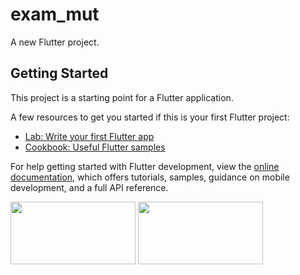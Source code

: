 # exam_mut

A new Flutter project.

## Getting Started

This project is a starting point for a Flutter application.

A few resources to get you started if this is your first Flutter project:

- [Lab: Write your first Flutter app](https://docs.flutter.dev/get-started/codelab)
- [Cookbook: Useful Flutter samples](https://docs.flutter.dev/cookbook)

For help getting started with Flutter development, view the
[online documentation](https://docs.flutter.dev/), which offers tutorials,
samples, guidance on mobile development, and a full API reference.



<img src="https://user-images.githubusercontent.com/120080979/231370924-4b90dee1-85b2-4798-84ee-755a8fb963bd.png" height="100" width="200">




<img src="https://user-images.githubusercontent.com/120080979/231370967-2cccd0a0-be17-4fe4-9f26-b53aaf8e08a1.png" height="100" width="200">

